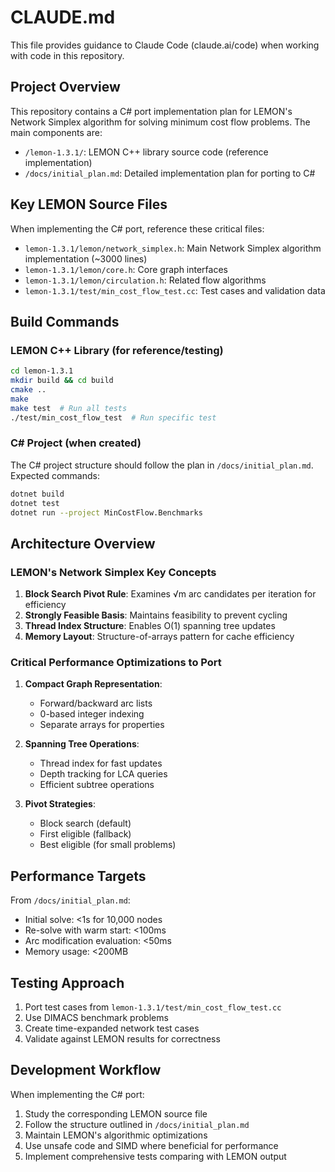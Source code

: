 # CLAUDE.md

This file provides guidance to Claude Code (claude.ai/code) when working with code in this repository.

## Project Overview

This repository contains a C# port implementation plan for LEMON's Network Simplex algorithm for solving minimum cost flow problems. The main components are:

- `/lemon-1.3.1/`: LEMON C++ library source code (reference implementation)
- `/docs/initial_plan.md`: Detailed implementation plan for porting to C#

## Key LEMON Source Files

When implementing the C# port, reference these critical files:

- `lemon-1.3.1/lemon/network_simplex.h`: Main Network Simplex algorithm implementation (~3000 lines)
- `lemon-1.3.1/lemon/core.h`: Core graph interfaces
- `lemon-1.3.1/lemon/circulation.h`: Related flow algorithms
- `lemon-1.3.1/test/min_cost_flow_test.cc`: Test cases and validation data

## Build Commands

### LEMON C++ Library (for reference/testing)
```bash
cd lemon-1.3.1
mkdir build && cd build
cmake ..
make
make test  # Run all tests
./test/min_cost_flow_test  # Run specific test
```

### C# Project (when created)
The C# project structure should follow the plan in `/docs/initial_plan.md`. Expected commands:
```bash
dotnet build
dotnet test
dotnet run --project MinCostFlow.Benchmarks
```

## Architecture Overview

### LEMON's Network Simplex Key Concepts

1. **Block Search Pivot Rule**: Examines √m arc candidates per iteration for efficiency
2. **Strongly Feasible Basis**: Maintains feasibility to prevent cycling
3. **Thread Index Structure**: Enables O(1) spanning tree updates
4. **Memory Layout**: Structure-of-arrays pattern for cache efficiency

### Critical Performance Optimizations to Port

1. **Compact Graph Representation**: 
   - Forward/backward arc lists
   - 0-based integer indexing
   - Separate arrays for properties

2. **Spanning Tree Operations**:
   - Thread index for fast updates
   - Depth tracking for LCA queries
   - Efficient subtree operations

3. **Pivot Strategies**:
   - Block search (default)
   - First eligible (fallback)
   - Best eligible (for small problems)

## Performance Targets

From `/docs/initial_plan.md`:
- Initial solve: <1s for 10,000 nodes
- Re-solve with warm start: <100ms
- Arc modification evaluation: <50ms
- Memory usage: <200MB

## Testing Approach

1. Port test cases from `lemon-1.3.1/test/min_cost_flow_test.cc`
2. Use DIMACS benchmark problems
3. Create time-expanded network test cases
4. Validate against LEMON results for correctness

## Development Workflow

When implementing the C# port:

1. Study the corresponding LEMON source file
2. Follow the structure outlined in `/docs/initial_plan.md`
3. Maintain LEMON's algorithmic optimizations
4. Use unsafe code and SIMD where beneficial for performance
5. Implement comprehensive tests comparing with LEMON output